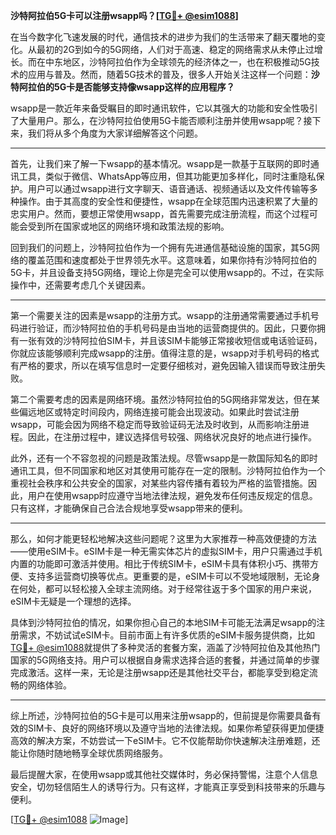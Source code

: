 **沙特阿拉伯5G卡可以注册wsapp吗？[[TG💪+ @esim1088](https://t.me/s/esim1088)]**

在当今数字化飞速发展的时代，通信技术的进步为我们的生活带来了翻天覆地的变化。从最初的2G到如今的5G网络，人们对于高速、稳定的网络需求从未停止过增长。而在中东地区，沙特阿拉伯作为全球领先的经济体之一，也在积极推动5G技术的应用与普及。然而，随着5G技术的普及，很多人开始关注这样一个问题：**沙特阿拉伯的5G卡是否能够支持像wsapp这样的应用程序？**

wsapp是一款近年来备受瞩目的即时通讯软件，它以其强大的功能和安全性吸引了大量用户。那么，在沙特阿拉伯使用5G卡能否顺利注册并使用wsapp呢？接下来，我们将从多个角度为大家详细解答这个问题。

---

首先，让我们来了解一下wsapp的基本情况。wsapp是一款基于互联网的即时通讯工具，类似于微信、WhatsApp等应用，但其功能更加多样化，同时注重隐私保护。用户可以通过wsapp进行文字聊天、语音通话、视频通话以及文件传输等多种操作。由于其高度的安全性和便捷性，wsapp在全球范围内迅速积累了大量的忠实用户。然而，要想正常使用wsapp，首先需要完成注册流程，而这个过程可能会受到所在国家或地区的网络环境和政策法规的影响。

回到我们的问题上，沙特阿拉伯作为一个拥有先进通信基础设施的国家，其5G网络的覆盖范围和速度都处于世界领先水平。这意味着，如果你持有沙特阿拉伯的5G卡，并且设备支持5G网络，理论上你是完全可以使用wsapp的。不过，在实际操作中，还需要考虑几个关键因素。

---

第一个需要关注的因素是wsapp的注册方式。wsapp的注册通常需要通过手机号码进行验证，而沙特阿拉伯的手机号码是由当地的运营商提供的。因此，只要你拥有一张有效的沙特阿拉伯SIM卡，并且该SIM卡能够正常接收短信或电话验证码，你就应该能够顺利完成wsapp的注册。值得注意的是，wsapp对手机号码的格式有严格的要求，所以在填写信息时一定要仔细核对，避免因输入错误而导致注册失败。

第二个需要考虑的因素是网络环境。虽然沙特阿拉伯的5G网络非常发达，但在某些偏远地区或特定时间段内，网络连接可能会出现波动。如果此时尝试注册wsapp，可能会因为网络不稳定而导致验证码无法及时收到，从而影响注册进程。因此，在注册过程中，建议选择信号较强、网络状况良好的地点进行操作。

此外，还有一个不容忽视的问题是政策法规。尽管wsapp是一款国际知名的即时通讯工具，但不同国家和地区对其使用可能存在一定的限制。沙特阿拉伯作为一个重视社会秩序和公共安全的国家，对某些内容传播有着较为严格的监管措施。因此，用户在使用wsapp时应遵守当地法律法规，避免发布任何违反规定的信息。只有这样，才能确保自己合法合规地享受wsapp带来的便利。

---

那么，如何才能更轻松地解决这些问题呢？这里为大家推荐一种高效便捷的方法——使用eSIM卡。eSIM卡是一种无需实体芯片的虚拟SIM卡，用户只需通过手机内置的功能即可激活并使用。相比于传统SIM卡，eSIM卡具有体积小巧、携带方便、支持多运营商切换等优点。更重要的是，eSIM卡可以不受地域限制，无论身在何处，都可以轻松接入全球主流网络。对于经常往返于多个国家的用户来说，eSIM卡无疑是一个理想的选择。

具体到沙特阿拉伯的情况，如果你担心自己的本地SIM卡可能无法满足wsapp的注册需求，不妨试试eSIM卡。目前市面上有许多优质的eSIM卡服务提供商，比如[TG💪+ @esim1088](https://t.me/s/esim1088)就提供了多种灵活的套餐方案，涵盖了沙特阿拉伯及其他热门国家的5G网络支持。用户可以根据自身需求选择合适的套餐，并通过简单的步骤完成激活。这样一来，无论是注册wsapp还是其他社交平台，都能享受到稳定流畅的网络体验。

---

综上所述，沙特阿拉伯的5G卡是可以用来注册wsapp的，但前提是你需要具备有效的SIM卡、良好的网络环境以及遵守当地的法律法规。如果你希望获得更加便捷高效的解决方案，不妨尝试一下eSIM卡。它不仅能帮助你快速解决注册难题，还能让你随时随地畅享全球优质网络服务。

最后提醒大家，在使用wsapp或其他社交媒体时，务必保持警惕，注意个人信息安全，切勿轻信陌生人的诱导行为。只有这样，才能真正享受到科技带来的乐趣与便利。

[[TG💪+ @esim1088](https://t.me/s/esim1088) ![Image](https://i.postimg.cc/4NQfJmqS/Snipaste-2025-05-13-00-14-12.png)]